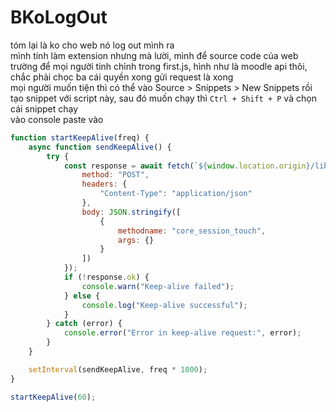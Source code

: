 # BKoLogOut
tóm lại là ko cho web nó log out mình ra\
mình tính làm extension nhưng mà lười, mình để source code của web trường để mọi người tinh chỉnh trong first.js, hình như là moodle api thôi, chắc phải chọc ba cái quyền xong gửi request là xong\
mọi người muốn tiện thì có thể vào Source > Snippets > New Snippets rồi tạo snippet với script này, sau đó muốn chạy thì `Ctrl + Shift + P` và chọn cái snippet chạy\
vào console paste vào
```js
function startKeepAlive(freq) {
    async function sendKeepAlive() {
        try {
            const response = await fetch(`${window.location.origin}/lib/ajax/service.php`, {
                method: "POST",
                headers: {
                    "Content-Type": "application/json"
                },
                body: JSON.stringify([
                    {
                        methodname: "core_session_touch",
                        args: {}
                    }
                ])
            });
            if (!response.ok) {
                console.warn("Keep-alive failed");
            } else {
                console.log("Keep-alive successful");
            }
        } catch (error) {
            console.error("Error in keep-alive request:", error);
        }
    }

    setInterval(sendKeepAlive, freq * 1000);
}

startKeepAlive(60);
```
